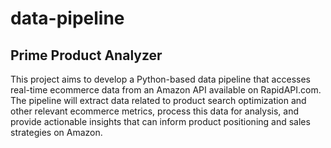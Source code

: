 # data-pipeline

## Prime Product Analyzer 

This project aims to develop a Python-based data pipeline that accesses real-time ecommerce data from an Amazon API available on RapidAPI.com. The pipeline will extract data related to product search optimization and other relevant ecommerce metrics, process this data for analysis, and provide actionable insights that can inform product positioning and sales strategies on Amazon. 
